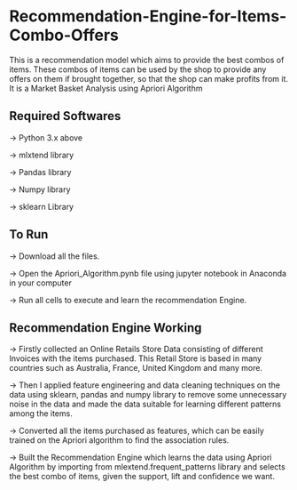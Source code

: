 # Recommendation-Engine-for-Items-Combo-Offers

This is a recommendation model which aims to provide the best combos of items. These combos of items can be used by the shop to provide any offers on them if brought together, so that the shop can make profits from it.
It is a Market Basket Analysis using Apriori Algorithm

## Required Softwares

-> Python 3.x above

-> mlxtend library

-> Pandas library

-> Numpy library

-> sklearn Library


## To Run
-> Download all the files.

-> Open the Apriori_Algorithm.pynb file using jupyter notebook in Anaconda in your computer

-> Run all cells to execute and learn the recommendation Engine.


## Recommendation Engine Working

-> Firstly collected an Online Retails Store Data consisting of different Invoices with the items purchased. This Retail Store is based in many countries such as Australia, France, United Kingdom and many more.

-> Then I applied feature engineering and data cleaning techniques on the data using sklearn, pandas and numpy library to remove some unnecessary noise in the data and made the data suitable for learning different patterns among the items.

-> Converted all the items purchased as features, which can be easily trained on the Apriori algorithm to find the association rules.

-> Built the Recommendation Engine which learns the data using Apriori Algorithm by importing from mlextend.frequent_patterns library and selects the best combo of items, given the support, lift and confidence we want.


